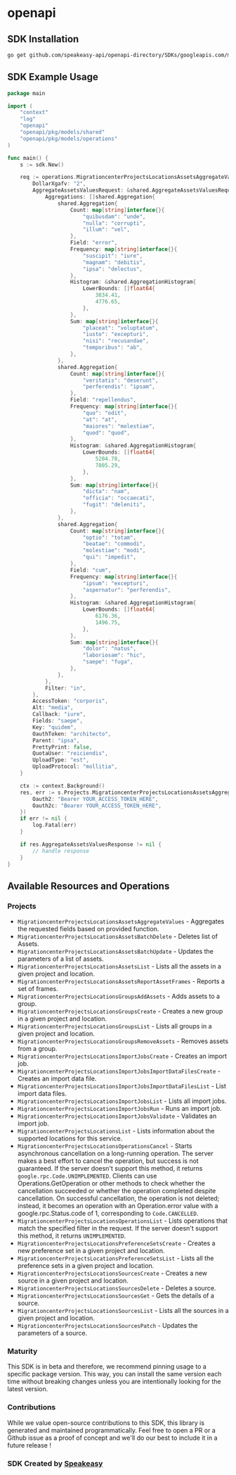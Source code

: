 # openapi

<!-- Start SDK Installation -->
## SDK Installation

```bash
go get github.com/speakeasy-api/openapi-directory/SDKs/googleapis.com/migrationcenter/v1alpha1/go
```
<!-- End SDK Installation -->

## SDK Example Usage
<!-- Start SDK Example Usage -->
```go
package main

import (
    "context"
    "log"
    "openapi"
    "openapi/pkg/models/shared"
    "openapi/pkg/models/operations"
)

func main() {
    s := sdk.New()

    req := operations.MigrationcenterProjectsLocationsAssetsAggregateValuesRequest{
        DollarXgafv: "2",
        AggregateAssetsValuesRequest: &shared.AggregateAssetsValuesRequest{
            Aggregations: []shared.Aggregation{
                shared.Aggregation{
                    Count: map[string]interface{}{
                        "quibusdam": "unde",
                        "nulla": "corrupti",
                        "illum": "vel",
                    },
                    Field: "error",
                    Frequency: map[string]interface{}{
                        "suscipit": "iure",
                        "magnam": "debitis",
                        "ipsa": "delectus",
                    },
                    Histogram: &shared.AggregationHistogram{
                        LowerBounds: []float64{
                            3834.41,
                            4776.65,
                        },
                    },
                    Sum: map[string]interface{}{
                        "placeat": "voluptatum",
                        "iusto": "excepturi",
                        "nisi": "recusandae",
                        "temporibus": "ab",
                    },
                },
                shared.Aggregation{
                    Count: map[string]interface{}{
                        "veritatis": "deserunt",
                        "perferendis": "ipsam",
                    },
                    Field: "repellendus",
                    Frequency: map[string]interface{}{
                        "quo": "odit",
                        "at": "at",
                        "maiores": "molestiae",
                        "quod": "quod",
                    },
                    Histogram: &shared.AggregationHistogram{
                        LowerBounds: []float64{
                            5204.78,
                            7805.29,
                        },
                    },
                    Sum: map[string]interface{}{
                        "dicta": "nam",
                        "officia": "occaecati",
                        "fugit": "deleniti",
                    },
                },
                shared.Aggregation{
                    Count: map[string]interface{}{
                        "optio": "totam",
                        "beatae": "commodi",
                        "molestiae": "modi",
                        "qui": "impedit",
                    },
                    Field: "cum",
                    Frequency: map[string]interface{}{
                        "ipsum": "excepturi",
                        "aspernatur": "perferendis",
                    },
                    Histogram: &shared.AggregationHistogram{
                        LowerBounds: []float64{
                            6176.36,
                            1496.75,
                        },
                    },
                    Sum: map[string]interface{}{
                        "dolor": "natus",
                        "laboriosam": "hic",
                        "saepe": "fuga",
                    },
                },
            },
            Filter: "in",
        },
        AccessToken: "corporis",
        Alt: "media",
        Callback: "iure",
        Fields: "saepe",
        Key: "quidem",
        OauthToken: "architecto",
        Parent: "ipsa",
        PrettyPrint: false,
        QuotaUser: "reiciendis",
        UploadType: "est",
        UploadProtocol: "mollitia",
    }

    ctx := context.Background()
    res, err := s.Projects.MigrationcenterProjectsLocationsAssetsAggregateValues(ctx, req, operations.MigrationcenterProjectsLocationsAssetsAggregateValuesSecurity{
        Oauth2: "Bearer YOUR_ACCESS_TOKEN_HERE",
        Oauth2c: "Bearer YOUR_ACCESS_TOKEN_HERE",
    })
    if err != nil {
        log.Fatal(err)
    }

    if res.AggregateAssetsValuesResponse != nil {
        // handle response
    }
}
```
<!-- End SDK Example Usage -->

<!-- Start SDK Available Operations -->
## Available Resources and Operations


### Projects

* `MigrationcenterProjectsLocationsAssetsAggregateValues` - Aggregates the requested fields based on provided function.
* `MigrationcenterProjectsLocationsAssetsBatchDelete` - Deletes list of Assets.
* `MigrationcenterProjectsLocationsAssetsBatchUpdate` - Updates the parameters of a list of assets.
* `MigrationcenterProjectsLocationsAssetsList` - Lists all the assets in a given project and location.
* `MigrationcenterProjectsLocationsAssetsReportAssetFrames` - Reports a set of frames.
* `MigrationcenterProjectsLocationsGroupsAddAssets` - Adds assets to a group.
* `MigrationcenterProjectsLocationsGroupsCreate` - Creates a new group in a given project and location.
* `MigrationcenterProjectsLocationsGroupsList` - Lists all groups in a given project and location.
* `MigrationcenterProjectsLocationsGroupsRemoveAssets` - Removes assets from a group.
* `MigrationcenterProjectsLocationsImportJobsCreate` - Creates an import job.
* `MigrationcenterProjectsLocationsImportJobsImportDataFilesCreate` - Creates an import data file.
* `MigrationcenterProjectsLocationsImportJobsImportDataFilesList` - List import data files.
* `MigrationcenterProjectsLocationsImportJobsList` - Lists all import jobs.
* `MigrationcenterProjectsLocationsImportJobsRun` - Runs an import job.
* `MigrationcenterProjectsLocationsImportJobsValidate` - Validates an import job.
* `MigrationcenterProjectsLocationsList` - Lists information about the supported locations for this service.
* `MigrationcenterProjectsLocationsOperationsCancel` - Starts asynchronous cancellation on a long-running operation. The server makes a best effort to cancel the operation, but success is not guaranteed. If the server doesn't support this method, it returns `google.rpc.Code.UNIMPLEMENTED`. Clients can use Operations.GetOperation or other methods to check whether the cancellation succeeded or whether the operation completed despite cancellation. On successful cancellation, the operation is not deleted; instead, it becomes an operation with an Operation.error value with a google.rpc.Status.code of 1, corresponding to `Code.CANCELLED`.
* `MigrationcenterProjectsLocationsOperationsList` - Lists operations that match the specified filter in the request. If the server doesn't support this method, it returns `UNIMPLEMENTED`.
* `MigrationcenterProjectsLocationsPreferenceSetsCreate` - Creates a new preference set in a given project and location.
* `MigrationcenterProjectsLocationsPreferenceSetsList` - Lists all the preference sets in a given project and location.
* `MigrationcenterProjectsLocationsSourcesCreate` - Creates a new source in a given project and location.
* `MigrationcenterProjectsLocationsSourcesDelete` - Deletes a source.
* `MigrationcenterProjectsLocationsSourcesGet` - Gets the details of a source.
* `MigrationcenterProjectsLocationsSourcesList` - Lists all the sources in a given project and location.
* `MigrationcenterProjectsLocationsSourcesPatch` - Updates the parameters of a source.
<!-- End SDK Available Operations -->

### Maturity

This SDK is in beta and therefore, we recommend pinning usage to a specific package version.
This way, you can install the same version each time without breaking changes unless you are intentionally
looking for the latest version.

### Contributions

While we value open-source contributions to this SDK, this library is generated and maintained programmatically.
Feel free to open a PR or a Github issue as a proof of concept and we'll do our best to include it in a future release !

### SDK Created by [Speakeasy](https://docs.speakeasyapi.dev/docs/using-speakeasy/client-sdks)
